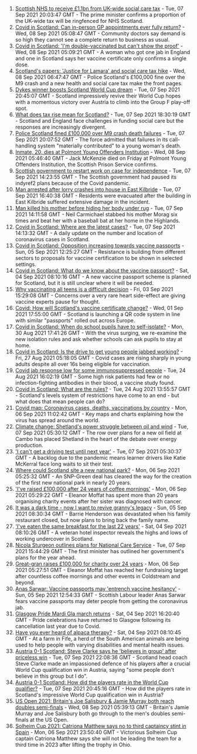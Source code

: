 1. [Scottish NHS to receive £1.1bn from UK-wide social care tax](https://www.bbc.co.uk/news/uk-scotland-scotland-politics-58480730?at_medium=RSS&at_campaign=KARANGA) - Tue, 07 Sep 2021 20:03:47 GMT - The prime minister confirms a proportion of the UK-wide tax will be ringfenced for NHS Scotland.
2. [Covid in Scotland: Can in-person GP appointments ever fully return?](https://www.bbc.co.uk/news/uk-scotland-58481878?at_medium=RSS&at_campaign=KARANGA) - Wed, 08 Sep 2021 05:08:47 GMT - Community doctors say demand is so high they cannot see a complete return to business as usual.
3. [Covid in Scotland: 'I'm double-vaccinated but can't show the proof'](https://www.bbc.co.uk/news/uk-scotland-58475922?at_medium=RSS&at_campaign=KARANGA) - Wed, 08 Sep 2021 05:09:21 GMT - A woman who got one jab in England and one in Scotland says her vaccine certificate only confirms a single dose.
4. [Scotland's papers: 'Justice for Lamara' and social care tax hike](https://www.bbc.co.uk/news/uk-scotland-58483195?at_medium=RSS&at_campaign=KARANGA) - Wed, 08 Sep 2021 06:47:47 GMT - Police Scotland's £100,000 fine over the M9 crash and a new health and social care tax make the front pages.
5. [Dykes winner boosts Scotland World Cup dream](https://www.bbc.co.uk/sport/football/58386792?at_medium=RSS&at_campaign=KARANGA) - Tue, 07 Sep 2021 20:45:07 GMT - Scotland impressively revive their World Cup hopes with a momentous victory over Austria to climb into the Group F play-off spot.
6. [What does tax rise mean for Scotland?](https://www.bbc.co.uk/news/uk-scotland-58473158?at_medium=RSS&at_campaign=KARANGA) - Tue, 07 Sep 2021 18:30:19 GMT - Scotland and England face challenges in funding social care but the responses are increasingly divergent.
7. [Police Scotland fined £100,000 over M9 crash death failures](https://www.bbc.co.uk/news/uk-scotland-tayside-central-58474385?at_medium=RSS&at_campaign=KARANGA) - Tue, 07 Sep 2021 20:07:52 GMT - The force admitted that failures in its call-handling system "materially contributed" to a young woman's death.
8. [Inmate, 20, dies at Polmont Young Offenders Institution](https://www.bbc.co.uk/news/uk-scotland-58484856?at_medium=RSS&at_campaign=KARANGA) - Wed, 08 Sep 2021 05:46:40 GMT - Jack McKenzie died on Friday at Polmont Young Offenders Institution, the Scottish Prison Service confirms.
9. [Scottish government to restart work on case for independence](https://www.bbc.co.uk/news/uk-scotland-scotland-politics-58478187?at_medium=RSS&at_campaign=KARANGA) - Tue, 07 Sep 2021 14:23:55 GMT - The Scottish government had paused its indyref2 plans because of the Covid pandemic.
10. [Man arrested after lorry crashes into house in East Kilbride](https://www.bbc.co.uk/news/uk-scotland-glasgow-west-58474392?at_medium=RSS&at_campaign=KARANGA) - Tue, 07 Sep 2021 16:40:38 GMT - Residents were evacuated after the building in East Kilbride suffered extensive damage in the incident.
11. [Man killed his mother before hiding her body under rug](https://www.bbc.co.uk/news/uk-scotland-highlands-islands-58475118?at_medium=RSS&at_campaign=KARANGA) - Tue, 07 Sep 2021 14:11:58 GMT - Neil Carmichael stabbed his mother Morag six times and beat her with a baseball bat at her home in the Highlands.
12. [Covid in Scotland: Where are the latest cases?](https://www.bbc.co.uk/news/uk-scotland-53511877?at_medium=RSS&at_campaign=KARANGA) - Tue, 07 Sep 2021 14:13:32 GMT - A daily update on the number and location of coronavirus cases in Scotland.
13. [Covid in Scotland: Opposition increasing towards vaccine passports](https://www.bbc.co.uk/news/uk-scotland-scotland-politics-58453551?at_medium=RSS&at_campaign=KARANGA) - Sun, 05 Sep 2021 12:25:27 GMT - Resistance is building from different sectors to proposals for vaccine certification to be shown in selected settings.
14. [Covid in Scotland: What do we know about the vaccine passport?](https://www.bbc.co.uk/news/uk-scotland-58422607?at_medium=RSS&at_campaign=KARANGA) - Sat, 04 Sep 2021 08:10:16 GMT - A new vaccine passport scheme is planned for Scotland, but it is still unclear where it will be needed.
15. [Why vaccinating all teens is a difficult decision](https://www.bbc.co.uk/news/health-58423152?at_medium=RSS&at_campaign=KARANGA) - Fri, 03 Sep 2021 15:29:08 GMT - Concerns over a very rare heart side-effect are giving vaccine experts pause for thought.
16. [Covid: How will Scotland's vaccine certificate change?](https://www.bbc.co.uk/news/uk-scotland-57519070?at_medium=RSS&at_campaign=KARANGA) - Wed, 01 Sep 2021 17:55:00 GMT - Scotland is launching a QR code system in line with similar "passports" rolled out across Europe.
17. [Covid in Scotland: When do school pupils have to self-isolate?](https://www.bbc.co.uk/news/uk-scotland-58381883?at_medium=RSS&at_campaign=KARANGA) - Mon, 30 Aug 2021 17:41:26 GMT - With the virus surging, we re-examine the new isolation rules and ask whether schools can ask pupils to stay at home.
18. [Covid in Scotland: Is the drive to get young people jabbed working?](https://www.bbc.co.uk/news/uk-scotland-58342389?at_medium=RSS&at_campaign=KARANGA) - Fri, 27 Aug 2021 05:18:05 GMT - Covid cases are rising sharply in young adults despite all over 16s being eligible for vaccination.
19. [Covid jab response low for some immunosuppressed people](https://www.bbc.co.uk/news/health-58317261?at_medium=RSS&at_campaign=KARANGA) - Tue, 24 Aug 2021 16:02:19 GMT - Some high risk patients had few or no infection-fighting antibodies in their blood, a vaccine study found.
20. [Covid in Scotland: What are the rules?](https://www.bbc.co.uk/news/uk-scotland-53166816?at_medium=RSS&at_campaign=KARANGA) - Tue, 24 Aug 2021 13:55:57 GMT - Scotland's levels system of restrictions have come to an end - but what does that mean people can do?
21. [Covid map: Coronavirus cases, deaths, vaccinations by country](https://www.bbc.co.uk/news/world-51235105?at_medium=RSS&at_campaign=KARANGA) - Mon, 06 Sep 2021 11:02:42 GMT - Key maps and charts explaining how the virus has spread around the world.
22. [Climate change: Shetland's power struggle between oil and wind](https://www.bbc.co.uk/news/uk-scotland-58464439?at_medium=RSS&at_campaign=KARANGA) - Tue, 07 Sep 2021 05:30:12 GMT - The row over plans for a new oil field at Cambo has placed Shetland in the heart of the debate over energy production.
23. ['I can't get a driving test until next year'](https://www.bbc.co.uk/news/uk-scotland-58435040?at_medium=RSS&at_campaign=KARANGA) - Tue, 07 Sep 2021 05:30:37 GMT - A backlog due to the pandemic means learner drivers like Katie McKerral face long waits to sit their test.
24. [Where could Scotland site a new national park?](https://www.bbc.co.uk/news/uk-scotland-south-scotland-58400051?at_medium=RSS&at_campaign=KARANGA) - Mon, 06 Sep 2021 05:25:32 GMT - An SNP-Green deal has cleared the way for the creation of the first new national park in nearly 20 years.
25. ['I've raised £100,000 after 24 years of coffee mornings'](https://www.bbc.co.uk/news/uk-scotland-south-scotland-58383506?at_medium=RSS&at_campaign=KARANGA) - Mon, 06 Sep 2021 05:29:22 GMT - Eleanor Moffat has spent more than 20 years organising charity events after her sister was diagnosed with cancer.
26. [It was a dark time - now I want to revive granny's legacy](https://www.bbc.co.uk/news/uk-scotland-edinburgh-east-fife-58429014?at_medium=RSS&at_campaign=KARANGA) - Sun, 05 Sep 2021 08:30:34 GMT - Barrie Henderson was devastated when his family restaurant closed, but now plans to bring back the family name.
27. ['I've eaten the same breakfast for the last 22 years'](https://www.bbc.co.uk/news/uk-scotland-scotland-business-58323888?at_medium=RSS&at_campaign=KARANGA) - Sat, 04 Sep 2021 08:10:26 GMT - A veteran hotel inspector reveals the highs and lows of working undercover in Scotland.
28. [Nicola Sturgeon outlines plans for National Care Service](https://www.bbc.co.uk/news/uk-scotland-58480750?at_medium=RSS&at_campaign=KARANGA) - Tue, 07 Sep 2021 15:44:29 GMT - The first minister has outlined her government's plans for the year ahead.
29. [Great-gran raises £100,000 for charity over 24 years](https://www.bbc.co.uk/news/uk-scotland-58440739?at_medium=RSS&at_campaign=KARANGA) - Mon, 06 Sep 2021 05:27:51 GMT - Eleanor Moffat has reached her fundraising target after countless coffee mornings and other events in Coldstream and beyond.
30. [Anas Sarwar: Vaccine passports may 'entrench vaccine hesitancy'](https://www.bbc.co.uk/news/uk-scotland-58455886?at_medium=RSS&at_campaign=KARANGA) - Sun, 05 Sep 2021 12:54:33 GMT - Scottish Labour leader Anas Sarwar fears vaccine passports may deter people from getting the coronavirus jab.
31. [Glasgow Pride Mardi Gla march returns](https://www.bbc.co.uk/news/uk-scotland-58450443?at_medium=RSS&at_campaign=KARANGA) - Sat, 04 Sep 2021 16:20:40 GMT - Pride celebrations have returned to Glasgow following its cancellation last year due to Covid.
32. [Have you ever heard of alpaca therapy?](https://www.bbc.co.uk/news/uk-scotland-58423392?at_medium=RSS&at_campaign=KARANGA) - Sat, 04 Sep 2021 08:10:45 GMT - At a farm in Fife, a herd of the South American animals are being used to help people with varying disabilities and mental health issues.
33. [Austria 0-1 Scotland: Steve Clarke says he 'believes in group' after priceless win](https://www.bbc.co.uk/sport/football/58483103?at_medium=RSS&at_campaign=KARANGA) - Tue, 07 Sep 2021 22:08:36 GMT - Scotland head coach Steve Clarke made an impassioned defence of his players after a crucial World Cup qualification win in Austria, saying "some people don't believe in this group but I do".
34. [Austria 0-1 Scotland: How did the players rate in the World Cup qualifier?](https://www.bbc.co.uk/sport/football/58478591?at_medium=RSS&at_campaign=KARANGA) - Tue, 07 Sep 2021 20:45:16 GMT - How did the players rate in Scotland's impressive World Cup qualification win in Austria?
35. [US Open 2021: Britain's Joe Salisbury & Jamie Murray both reach doubles semi-finals](https://www.bbc.co.uk/sport/tennis/58483371?at_medium=RSS&at_campaign=KARANGA) - Wed, 08 Sep 2021 05:39:13 GMT - Britain's Jamie Murray and Joe Salisbury both go through to the men's doubles semi-finals at the US Open.
36. [Solheim Cup 2021: Catriona Matthew says no to third captaincy stint in Spain](https://www.bbc.co.uk/sport/golf/58470674?at_medium=RSS&at_campaign=KARANGA) - Mon, 06 Sep 2021 23:50:40 GMT - Victorious Solheim Cup captain Catriona Matthew says she will not be leading the team for a third time in 2023 after lifting the trophy in Ohio.
